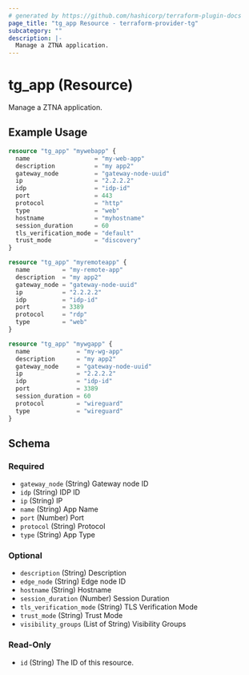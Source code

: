 ```yaml
---
# generated by https://github.com/hashicorp/terraform-plugin-docs
page_title: "tg_app Resource - terraform-provider-tg"
subcategory: ""
description: |-
  Manage a ZTNA application.
---
```


# tg_app (Resource)

Manage a ZTNA application.

## Example Usage

```terraform
resource "tg_app" "mywebapp" {
  name                  = "my-web-app"
  description           = "my app2"
  gateway_node          = "gateway-node-uuid"
  ip                    = "2.2.2.2"
  idp                   = "idp-id"
  port                  = 443
  protocol              = "http"
  type                  = "web"
  hostname              = "myhostname"
  session_duration      = 60
  tls_verification_mode = "default"
  trust_mode            = "discovery"
}

resource "tg_app" "myremoteapp" {
  name         = "my-remote-app"
  description  = "my app2"
  gateway_node = "gateway-node-uuid"
  ip           = "2.2.2.2"
  idp          = "idp-id"
  port         = 3389
  protocol     = "rdp"
  type         = "web"
}

resource "tg_app" "mywgapp" {
  name             = "my-wg-app"
  description      = "my app2"
  gateway_node     = "gateway-node-uuid"
  ip               = "2.2.2.2"
  idp              = "idp-id"
  port             = 3389
  session_duration = 60
  protocol         = "wireguard"
  type             = "wireguard"
}
```

<!-- schema generated by tfplugindocs -->
## Schema

### Required

- `gateway_node` (String) Gateway node ID
- `idp` (String) IDP ID
- `ip` (String) IP
- `name` (String) App Name
- `port` (Number) Port
- `protocol` (String) Protocol
- `type` (String) App Type

### Optional

- `description` (String) Description
- `edge_node` (String) Edge node ID
- `hostname` (String) Hostname
- `session_duration` (Number) Session Duration
- `tls_verification_mode` (String) TLS Verification Mode
- `trust_mode` (String) Trust Mode
- `visibility_groups` (List of String) Visibility Groups

### Read-Only

- `id` (String) The ID of this resource.



